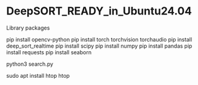 # DeepSORT_READY_in_Ubuntu24.04

Library packages

pip install opencv-python
pip install torch torchvision torchaudio
pip install deep_sort_realtime
pip install scipy
pip install numpy
pip install pandas
pip install requests
pip install seaborn

python3 search.py

sudo apt install htop
htop 
